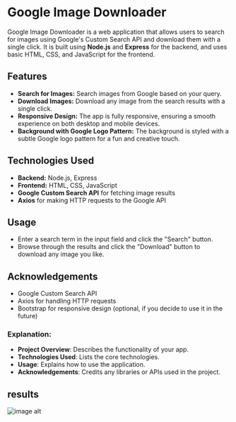 # Google Image Downloader

Google Image Downloader is a web application that allows users to search for images using Google's Custom Search API and download them with a single click. It is built using **Node.js** and **Express** for the backend, and uses basic HTML, CSS, and JavaScript for the frontend.

## Features
- **Search for Images:** Search images from Google based on your query.
- **Download Images:** Download any image from the search results with a single click.
- **Responsive Design:** The app is fully responsive, ensuring a smooth experience on both desktop and mobile devices.
- **Background with Google Logo Pattern:** The background is styled with a subtle Google logo pattern for a fun and creative touch.

## Technologies Used
- **Backend:** Node.js, Express
- **Frontend:** HTML, CSS, JavaScript
- **Google Custom Search API** for fetching image results
- **Axios** for making HTTP requests to the Google API

##  Usage
- Enter a search term in the input field and click the "Search" button.
- Browse through the results and click the "Download" button to download any image you like.

## Acknowledgements
-  Google Custom Search API
-  Axios for handling HTTP requests
- Bootstrap for responsive design (optional, if you decide to use it in the future)


### Explanation:
- **Project Overview**: Describes the functionality of your app.
- **Technologies Used**: Lists the core technologies.
- **Usage**: Explains how to use the application.
- **Acknowledgements**: Credits any libraries or APIs used in the project.

## results 
![image alt]([image_url](https://github.com/SanikaHegde/Google-Images-Downloader/blob/3ec775d413d542554440ea13f4ad8028522c5396/Screenshot%202025-03-15%20112357.png))
